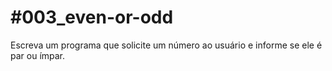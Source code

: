 # #003_even-or-odd

Escreva um programa que solicite um número ao usuário e informe se ele é par ou ímpar.
